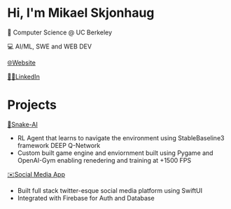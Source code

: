 # Hi, I'm Mikael Skjonhaug 
🐻 Computer Science @ UC Berkeley 

💻 AI/ML, SWE and WEB DEV

[🌐Website](https://mikaelskjonhaug.vercel.app)

[🧑‍💼LinkedIn](https://linkedin.com/in/mikaelskjonhaug)

# Projects
[🐍Snake-AI](https://github.com/mikaelskjonhaug/snake-ai) 

- RL Agent that learns to navigate the environment using StableBaseline3 framework DEEP Q-Network
- Custom built game engine and enviornment built using Pygame and OpenAI-Gym enabling renedering and training at +1500 FPS

[✉️Social Media App](https://github.com/mikaelskjonhaug/social-media)

- Built full stack twitter-esque social media platform using SwiftUI
- Integrated with Firebase for Auth and Database
<!--
**mikaelskjonhaug/mikaelskjonhaug** is a ✨ _special_ ✨ repository because its `README.md` (this file) appears on your GitHub profile.

Here are some ideas to get you started:

- 🔭 I’m currently working on ...
- 🌱 I’m currently learning ...
- 👯 I’m looking to collaborate on ...
- 🤔 I’m looking for help with ...
- 💬 Ask me about ...
- 📫 How to reach me: ...
- 😄 Pronouns: ...
- ⚡ Fun fact: ...
-->
